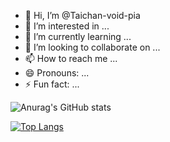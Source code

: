 - 👋 Hi, I’m @Taichan-void-pia
- 👀 I’m interested in ...
- 🌱 I’m currently learning ...
- 💞️ I’m looking to collaborate on ...
- 📫 How to reach me ...
- 😄 Pronouns: ...
- ⚡ Fun fact: ...

![Anurag's GitHub stats](https://github-readme-stats.vercel.app/api?username=Taichan-void-pia&show_icons=true&theme=dark)

[![Top Langs](https://github-readme-stats.vercel.app/api/top-langs/?username=Taichan-void-pia&theme=dark)](https://github.com/anuraghazra/github-readme-stats)
